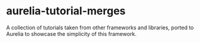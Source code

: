 # aurelia-tutorial-merges
A collection of tutorials taken from other frameworks and libraries, ported to Aurelia to showcase the simplicity of this framework.
